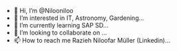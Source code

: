 - 👋 Hi, I’m @Nilooniloo
- 👀 I’m interested in IT, Astronomy, Gardening...
- 🌱 I’m currently learning SAP SD...
- 💞️ I’m looking to collaborate on ...
- 📫 How to reach me Razieh Niloofar Müller (Linkedin)...

<!---
Nilooniloo/Nilooniloo is a ✨ special ✨ repository because its `README.md` (this file) appears on your GitHub profile.
You can click the Preview link to take a look at your changes.
--->
